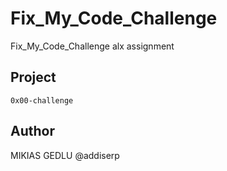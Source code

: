 # Fix_My_Code_Challenge
Fix_My_Code_Challenge alx assignment 

## Project 
    0x00-challenge

## Author
MIKIAS GEDLU @addiserp